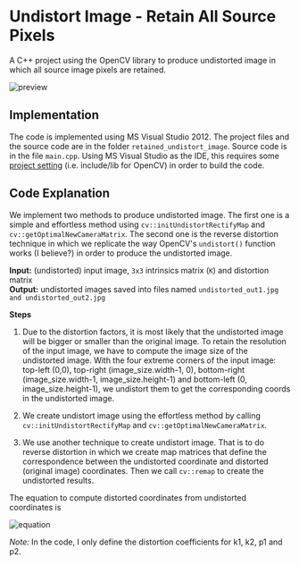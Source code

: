 # Undistort Image - Retain All Source Pixels

A C++ project using the OpenCV library to produce undistorted image in which all source image pixels are retained.<br>

![preview](https://github.com/stanathong/retained_undistort_image/blob/master/figure/preview.jpg)

## Implementation
The code is implemented using MS Visual Studio 2012. The project files and the source code are in the folder `retained_undistort_image`. Source code is in the file `main.cpp`. Using MS Visual Studio as the IDE, this requires some [project setting](https://github.com/stanathong/retained_undistort_image/blob/master/project_setting.md) (i.e. include/lib for OpenCV) in order to build the code.<br>

## Code Explanation

We implement two methods to produce undistorted image. The first one is a simple and effortless method using `cv::initUndistortRectifyMap` and `cv::getOptimalNewCameraMatrix`. The second one is the reverse distortion technique in which we replicate the way OpenCV's `undistort()` function works (I believe?) in order to produce the undistorted image. <br>

__Input:__ (undistorted) input image, `3x3` intrinsics matrix (`K`) and distortion matrix <br>
__Output:__ undistorted images saved into files named `undistorted_out1.jpg` `and undistorted_out2.jpg` <br>

__Steps__<br>

1. Due to the distortion factors, it is most likely that the undistorted image will be bigger or smaller than the original image. To retain the resolution of the input image, we have to compute the image size of the undistorted image. With the four extreme corners of the input image: top-left (0,0), top-right (image_size.width-1, 0), bottom-right (image_size.width-1, image_size.height-1) and bottom-left (0, image_size.height-1), we undistort them to get the corresponding coords in the undistorted image.<br>

2. We create undistort image using the effortless method by calling `cv::initUndistortRectifyMap` and `cv::getOptimalNewCameraMatrix`.<br>

3. We use another technique to create undistort image. That is to do reverse distortion in which we create map matrices that define the correspondence between the undistorted coordinate and distorted (original image) coordinates. Then we call `cv::remap` to create the undistorted results.<br>

The equation to compute distorted coordinates from undistorted coordinates is<br>

![equation](https://github.com/stanathong/retained_undistort_image/blob/master/figure/equation.jpg)

_Note:_ In the code, I only define the distortion coefficients for k1, k2, p1 and p2.
